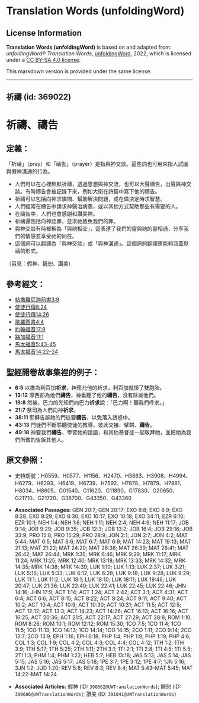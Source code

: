 # Translation Words (unfoldingWord)

## License Information

**Translation Words (unfoldingWord)** is based on and adapted from: _unfoldingWord® Translation Words_, [unfoldingWord](https://unfoldingword.org/utw), 2022, which is licensed under a [CC BY-SA 4.0 license](https://creativecommons.org/licenses/by-sa/4.0/legalcode.en).

This markdown version is provided under the same license.



--------------------------------

## 祈禱 (id: 369022)

祈禱、禱告
=====

定義：
---

「祈禱」（pray）和「禱告」（prayer）是指與神交談。這些詞也可用來指人試圖與假神溝通的行為。

* 人們可以在心裡默默祈禱，透過思想與神交流，也可以大聲禱告，出聲與神交談。有時禱告會被記錄下來，例如大衛在詩篇中寫下他的禱告。
* 祈禱可以包括向神求憐憫、幫助解決問題，或在做決定時求智慧。
* 人們經常在禱告中請求神醫治病患，或以其他方式幫助那些有需要的人。
* 在禱告中，人們也會感謝和讚美神。
* 祈禱還包括向神認罪，並求祂赦免我們的罪。
* 與神交談有時被稱為「與祂相交」，這表達了我們的靈與祂的靈相通，分享我們的情感並享受祂的同在。
* 這個詞可以翻譯為「與神交談」或「與神溝通」。這個詞的翻譯應能夠涵蓋默禱的形式。

（另見：假神、饒恕、讚美）

參考經文：
-----

* [帖撒羅尼迦前書3:9](https://ref.ly/1Thess3:9)
* [使徒行傳8:24](https://ref.ly/Acts8:24)
* [使徒行傳14:26](https://ref.ly/Acts14:26)
* [歌羅西書4:4](https://ref.ly/Col4:4)
* [約翰福音17:9](https://ref.ly/John17:9)
* [路加福音11:1](https://ref.ly/Luke11:1)
* [馬太福音5:43–45](https://ref.ly/Matt5:43-Matt5:45)
* [馬太福音14:22–24](https://ref.ly/Matt14:22-Matt14:24)

聖經開卷故事集裡的例子：
------------

* **6:5** 以撒為利百加**祈求**，神應允他的祈求，利百加就懷了雙胞胎。
* **13:12** 摩西卻為他們**禱告**，神垂聽了他的**禱告**，沒有除滅他們。
* **19:8** 然後，巴力的先知們向巴力**祈求**說：「巴力啊！聽我們呼求。」
* **21:7** 祭司為人們向神**祈求**。
* **38:11** 耶穌告訴祂的門徒要**禱告**，以免落入誘惑中。
* **43:13** 門徒們不斷聆聽使徒的教導，彼此交接、擘餅、**禱告**。
* **49:18** 神要我們**禱告**、學習祂的話語，和其他基督徒一起敬拜祂，並把祂為我們所做的告訴其他人。

原文參照：
-----

* 史特朗號：H0559、H0577、H1156、H2470、H3863、H3908、H4994、H6279、H6293、H6419、H6739、H7592、H7878、H7879、H7881、H8034、H8605、G01540、G11620、G11890、G17830、G20650、G21710、G21720、G38700、G43350、G43360

* **Associated Passages:** GEN 20:7; GEN 20:17; EXO 8:8; EXO 8:9; EXO 8:28; EXO 8:29; EXO 8:30; EXO 10:17; EXO 10:18; EXO 34:11; EZR 6:10; EZR 10:1; NEH 1:4; NEH 1:6; NEH 1:11; NEH 2:4; NEH 4:9; NEH 11:17; JOB 9:14; JOB 9:29; JOB 9:35; JOB 12:3; JOB 13:2; JOB 16:4; JOB 29:16; JOB 33:9; PRO 15:8; PRO 15:29; PRO 28:9; JON 2:1; JON 2:7; JON 4:2; MAT 5:44; MAT 6:5; MAT 6:6; MAT 6:7; MAT 6:9; MAT 14:23; MAT 19:13; MAT 21:13; MAT 21:22; MAT 24:20; MAT 26:36; MAT 26:39; MAT 26:41; MAT 26:42; MAT 26:44; MRK 1:35; MRK 6:46; MRK 9:29; MRK 11:17; MRK 11:24; MRK 11:25; MRK 12:40; MRK 13:18; MRK 13:33; MRK 14:32; MRK 14:35; MRK 14:38; MRK 14:39; LUK 1:10; LUK 1:13; LUK 2:37; LUK 3:21; LUK 5:16; LUK 5:33; LUK 6:12; LUK 6:28; LUK 9:18; LUK 9:28; LUK 9:29; LUK 11:1; LUK 11:2; LUK 18:1; LUK 18:10; LUK 18:11; LUK 19:46; LUK 20:47; LUK 21:36; LUK 22:40; LUK 22:41; LUK 22:45; LUK 22:46; JHN 14:16; JHN 17:9; ACT 1:14; ACT 1:24; ACT 2:42; ACT 3:1; ACT 4:31; ACT 6:4; ACT 6:6; ACT 8:15; ACT 8:22; ACT 8:24; ACT 9:11; ACT 9:40; ACT 10:2; ACT 10:4; ACT 10:9; ACT 10:30; ACT 10:31; ACT 11:5; ACT 12:5; ACT 12:12; ACT 13:3; ACT 14:23; ACT 14:26; ACT 16:13; ACT 16:16; ACT 16:25; ACT 20:36; ACT 21:5; ACT 22:17; ACT 27:29; ACT 28:8; ROM 1:10; ROM 8:26; ROM 10:1; ROM 12:12; ROM 15:30; 1CO 7:5; 1CO 11:4; 1CO 11:5; 1CO 11:13; 1CO 14:13; 1CO 14:14; 1CO 14:15; 2CO 1:11; 2CO 9:14; 2CO 13:7; 2CO 13:9; EPH 1:16; EPH 6:18; PHP 1:4; PHP 1:9; PHP 1:19; PHP 4:6; COL 1:3; COL 1:9; COL 4:2; COL 4:3; COL 4:4; COL 4:12; 1TH 1:2; 1TH 3:9; 1TH 5:17; 1TH 5:25; 2TH 1:11; 2TH 3:1; 1TI 2:1; 1TI 2:8; 1TI 4:5; 1TI 5:5; 2TI 1:3; PHM 1:4; PHM 1:22; HEB 5:7; HEB 13:18; JAS 5:13; JAS 5:14; JAS 5:15; JAS 5:16; JAS 5:17; JAS 5:18; 1PE 3:7; 1PE 3:12; 1PE 4:7; 1JN 5:16; 3JN 1:2; JUD 1:20; REV 5:8; REV 8:3; REV 8:4; MAT 5:43–MAT 5:45; MAT 14:22–MAT 14:24
* **Associated Articles:** 假神 (ID: `390662@UWTranslationWords`); 饒恕 (ID: `390686@UWTranslationWords`); 讚美 (ID: `391041@UWTranslationWords`)

